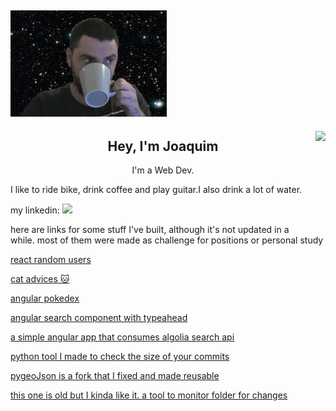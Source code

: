 ## [![joaquim medeiros header](https://github.com/medeirosjoaquim/medeirosjoaquim/blob/main/images/me.png)]('')


<img align="right" height="150" src="https://media.giphy.com/media/OeyAkKTKYSvmw/giphy.gif"/>

<p align='center'>

<h2 align="center">Hey, I'm Joaquim</h2>
<p align="center">I'm a Web Dev.</p>
<p>I like to ride bike, drink coffee and play guitar.I also drink a lot of water.
<p> my linkedin: <a href="https://www.linkedin.com/in/joaquim-medeiros/" target="_blank"><img height="15" src="https://image.flaticon.com/icons/svg/733/733561.svg"></a></p>



<p>here are links for some stuff I've built, although it's not updated in a while. most of them
were made as challenge for positions or personal study</p>


<p><a href="https://github.com/medeirosjoaquim/address_book" target="_blank">react random users</a></p>
<p><a href="http://cat.johnboxcodes.com/" target="_blank">cat advices 🐱</a></p>
<p><a href="https://github.com/medeirosjoaquim/ng-pokedex" target="_blank">angular pokedex</a></p>
<p><a href="https://github.com/medeirosjoaquim/ng-typeahead" target="_blank">angular search component with typeahead</a></p>
<p><a href="https://github.com/medeirosjoaquim/-ng-weather-demo" target="_blank">a simple angular app that consumes algolia search api</a></p>
<p><a href="https://github.com/medeirosjoaquim/checklines" target="_blank">python tool I made to check the size of your commits</a></p>
<p><a href="https://github.com/medeirosjoaquim/PyGeoJson" target="_blank">pygeoJson is a fork that I fixed and made reusable</a></p>
<p><a href="https://github.com/medeirosjoaquim/bashmaker" target="_blank">this one is old but I kinda like it. a tool to monitor folder for changes</a></p>
